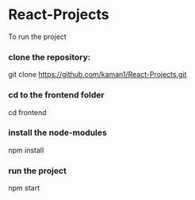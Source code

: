 # React-Projects

To run the project 

### clone the repository: 
git clone https://github.com/kaman1/React-Projects.git

### cd to the frontend folder
cd frontend

### install the node-modules
npm install

### run the project 
npm start


